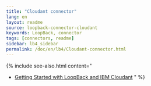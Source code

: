 ```yaml
---
title: "Cloudant connector"
lang: en
layout: readme
source: loopback-connector-cloudant
keywords: LoopBack, connector
tags: [connectors, readme]
sidebar: lb4_sidebar
permalink: /doc/en/lb4/Cloudant-connector.html
---
```

{% include see-also.html content="
- [Getting Started with LoopBack and IBM Cloudant](https://developer.ibm.com/bluemix/2015/09/10/getting-started-node-js-loopback-framework-ibm-cloudant/)
" %} 
